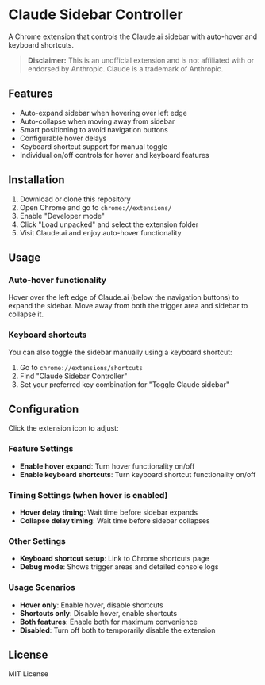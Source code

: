 # Claude Sidebar Controller

A Chrome extension that controls the Claude.ai sidebar with auto-hover and keyboard shortcuts.

> **Disclaimer:** This is an unofficial extension and is not affiliated with or endorsed by Anthropic. Claude is a trademark of Anthropic.

## Features

- Auto-expand sidebar when hovering over left edge
- Auto-collapse when moving away from sidebar
- Smart positioning to avoid navigation buttons
- Configurable hover delays
- Keyboard shortcut support for manual toggle
- Individual on/off controls for hover and keyboard features

## Installation

1. Download or clone this repository
2. Open Chrome and go to `chrome://extensions/`
3. Enable "Developer mode"
4. Click "Load unpacked" and select the extension folder
5. Visit Claude.ai and enjoy auto-hover functionality

## Usage

### Auto-hover functionality
Hover over the left edge of Claude.ai (below the navigation buttons) to expand the sidebar. Move away from both the trigger area and sidebar to collapse it.

### Keyboard shortcuts
You can also toggle the sidebar manually using a keyboard shortcut:
1. Go to `chrome://extensions/shortcuts`
2. Find "Claude Sidebar Controller" 
3. Set your preferred key combination for "Toggle Claude sidebar"

## Configuration

Click the extension icon to adjust:

### Feature Settings
- **Enable hover expand**: Turn hover functionality on/off
- **Enable keyboard shortcuts**: Turn keyboard shortcut functionality on/off

### Timing Settings (when hover is enabled)
- **Hover delay timing**: Wait time before sidebar expands
- **Collapse delay timing**: Wait time before sidebar collapses

### Other Settings
- **Keyboard shortcut setup**: Link to Chrome shortcuts page
- **Debug mode**: Shows trigger areas and detailed console logs

### Usage Scenarios
- **Hover only**: Enable hover, disable shortcuts
- **Shortcuts only**: Disable hover, enable shortcuts  
- **Both features**: Enable both for maximum convenience
- **Disabled**: Turn off both to temporarily disable the extension

## License

MIT License